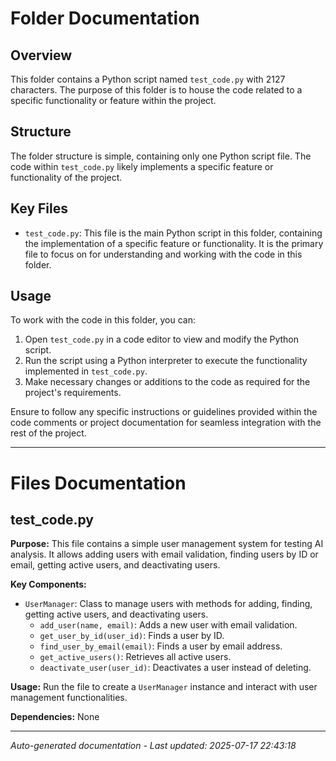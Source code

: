 # Folder Documentation

## Overview
This folder contains a Python script named `test_code.py` with 2127 characters. The purpose of this folder is to house the code related to a specific functionality or feature within the project.

## Structure
The folder structure is simple, containing only one Python script file. The code within `test_code.py` likely implements a specific feature or functionality of the project.

## Key Files
- `test_code.py`: This file is the main Python script in this folder, containing the implementation of a specific feature or functionality. It is the primary file to focus on for understanding and working with the code in this folder.

## Usage
To work with the code in this folder, you can:
1. Open `test_code.py` in a code editor to view and modify the Python script.
2. Run the script using a Python interpreter to execute the functionality implemented in `test_code.py`.
3. Make necessary changes or additions to the code as required for the project's requirements.

Ensure to follow any specific instructions or guidelines provided within the code comments or project documentation for seamless integration with the rest of the project.

---

# Files Documentation

## test_code.py

**Purpose:** This file contains a simple user management system for testing AI analysis. It allows adding users with email validation, finding users by ID or email, getting active users, and deactivating users.

**Key Components:**
- `UserManager`: Class to manage users with methods for adding, finding, getting active users, and deactivating users.
  - `add_user(name, email)`: Adds a new user with email validation.
  - `get_user_by_id(user_id)`: Finds a user by ID.
  - `find_user_by_email(email)`: Finds a user by email address.
  - `get_active_users()`: Retrieves all active users.
  - `deactivate_user(user_id)`: Deactivates a user instead of deleting.

**Usage:** Run the file to create a `UserManager` instance and interact with user management functionalities.

**Dependencies:** None

---
*Auto-generated documentation - Last updated: 2025-07-17 22:43:18*
